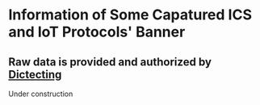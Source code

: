 # Information of Some Capatured ICS and IoT Protocols' Banner

## Raw data is provided and authorized by [Dictecting](https://www.ditecting.com)

Under construction
